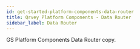 ```yaml
---
id: get-started-platform-components-data-router
title: Qrvey Platform Components - Data Router
sidebar_label: Data Router
---
```


GS Platform Components Data Router copy.